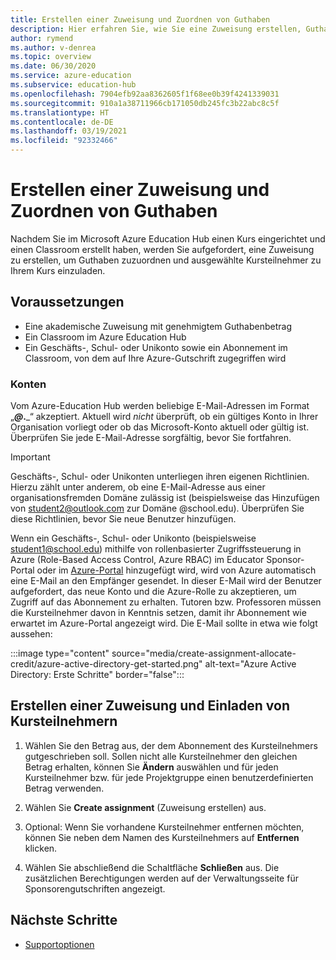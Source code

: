 ```yaml
---
title: Erstellen einer Zuweisung und Zuordnen von Guthaben
description: Hier erfahren Sie, wie Sie eine Zuweisung erstellen, Guthaben zuordnen und Kursteilnehmer zu einem Kurs im Azure Education Hub einladen.
author: rymend
ms.author: v-denrea
ms.topic: overview
ms.date: 06/30/2020
ms.service: azure-education
ms.subservice: education-hub
ms.openlocfilehash: 7904efb92aa8362605f1f68ee0b39f4241339031
ms.sourcegitcommit: 910a1a38711966cb171050db245fc3b22abc8c5f
ms.translationtype: HT
ms.contentlocale: de-DE
ms.lasthandoff: 03/19/2021
ms.locfileid: "92332466"
---
```

# <a name="create-an-assignment-and-allocate-credit"></a>Erstellen einer Zuweisung und Zuordnen von Guthaben

Nachdem Sie im Microsoft Azure Education Hub einen Kurs eingerichtet und einen Classroom erstellt haben, werden Sie aufgefordert, eine Zuweisung zu erstellen, um Guthaben zuzuordnen und ausgewählte Kursteilnehmer zu Ihrem Kurs einzuladen.

## <a name="prerequisites"></a>Voraussetzungen

- Eine akademische Zuweisung mit genehmigtem Guthabenbetrag
- Ein Classroom im Azure Education Hub
- Ein Geschäfts-, Schul- oder Unikonto sowie ein Abonnement im Classroom, von dem auf Ihre Azure-Gutschrift zugegriffen wird

### <a name="accounts"></a>Konten

Vom Azure-Education Hub werden beliebige E-Mail-Adressen im Format „_____@___.___“ akzeptiert. Aktuell wird *nicht* überprüft, ob ein gültiges Konto in Ihrer Organisation vorliegt oder ob das Microsoft-Konto aktuell oder gültig ist. Überprüfen Sie jede E-Mail-Adresse sorgfältig, bevor Sie fortfahren.

> [!IMPORTANT]
> Geschäfts-, Schul- oder Unikonten unterliegen ihren eigenen Richtlinien. Hierzu zählt unter anderem, ob eine E-Mail-Adresse aus einer organisationsfremden Domäne zulässig ist (beispielsweise das Hinzufügen von student2@outlook.com zur Domäne @school.edu). Überprüfen Sie diese Richtlinien, bevor Sie neue Benutzer hinzufügen.

Wenn ein Geschäfts-, Schul- oder Unikonto (beispielsweise student1@school.edu) mithilfe von rollenbasierter Zugriffssteuerung in Azure (Role-Based Access Control, Azure RBAC) im Educator Sponsor-Portal oder im [Azure-Portal](https://portal.azure.com) hinzugefügt wird, wird von Azure automatisch eine E-Mail an den Empfänger gesendet. In dieser E-Mail wird der Benutzer aufgefordert, das neue Konto und die Azure-Rolle zu akzeptieren, um Zugriff auf das Abonnement zu erhalten. Tutoren bzw. Professoren müssen die Kursteilnehmer davon in Kenntnis setzen, damit ihr Abonnement wie erwartet im Azure-Portal angezeigt wird. Die E-Mail sollte in etwa wie folgt aussehen:

:::image type="content" source="media/create-assignment-allocate-credit/azure-active-directory-get-started.png" alt-text="Azure Active Directory: Erste Schritte" border="false":::

## <a name="create-an-assignment-and-invite-students-to-the-course"></a>Erstellen einer Zuweisung und Einladen von Kursteilnehmern

1. Wählen Sie den Betrag aus, der dem Abonnement des Kursteilnehmers gutgeschrieben soll. Sollen nicht alle Kursteilnehmer den gleichen Betrag erhalten, können Sie **Ändern** auswählen und für jeden Kursteilnehmer bzw. für jede Projektgruppe einen benutzerdefinierten Betrag verwenden.

1. Wählen Sie **Create assignment** (Zuweisung erstellen) aus.
1. Optional: Wenn Sie vorhandene Kursteilnehmer entfernen möchten, können Sie neben dem Namen des Kursteilnehmers auf **Entfernen** klicken.
1. Wählen Sie abschließend die Schaltfläche **Schließen** aus. Die zusätzlichen Berechtigungen werden auf der Verwaltungsseite für Sponsorengutschriften angezeigt.

## <a name="next-steps"></a>Nächste Schritte

- [Supportoptionen](educator-service-desk.md)
